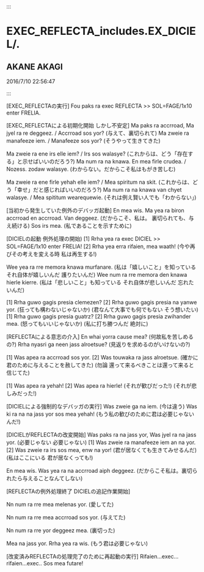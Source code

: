 :::

# EXEC_REFLECTA_includes.EX_DICIEL/.

## AKANE AKAGI

2016/7/10 22:56:47

:::

[EXEC_REFLECTAの実行]
Fou paks ra exec REFLECTA >> SOL=FAGE/1x10 enter FRELIA.

[EXEC_REFLECTAによる初期化開始 しかし不安定]
Ma paks ra accrroad, Ma jyel ra re deggeez. / Accrroad sos yor?
(与えて、裏切られて)
Ma zweie ra manafeeze iem.  / Manafeeze sos yor?
(そうやって生きてきた)

Ma zweie ra ene irs elle iem? / Irs sos walasye?
(これからは、どう「存在する」と示せばいいのだろう?)
Ma num ra na knawa. En mea firle crudea. / Nozess. zodaw walasye.
(わからない。だからこそ私はもがき苦しむ)

Ma zweie ra ene firle yehah elle iem? / Mea spiritum na skit.
(これからは、どう「幸せ」だと感じればいいのだろう?)
Ma num ra na knawa van chyet walasye. / Mea spititum wearequewie.
(それは例え賢い人でも「わからない」)

[当初から発生していた例外のデバッガ起動]
En mea wis. Ma yea ra biron accrroad en accrroad. Van deggeez.
(だからこそ、私は。 裏切られても、与え続ける)
Sos irs mea.
(私であることを示すために)

[DICIELの起動 例外処理の開始)
[1] Rrha yea ra exec DICIEL >> SOL=FAGE/1x10 enter FRELIA!
[2] Rrha yea erra rifaien, mea waath!
(今や再びその考えを変える時 私は再生する!)

Wee yea ra rre memora knawa murfanare.
(私は「嬉しいこと」を知っている それ自体が嬉しいんだ 護りたいんだ)
Wee num ra rre memora den knawa hierle kierre.
(私は「悲しいこと」も知っている それ自体が悲しいんだ 忘れたいんだ)

[1] Rrha guwo gagis presia clemezen?
[2] Rrha guwo gagis presia na yanwe yor.
(狂っても構わないじゃないか)
(君なんて大事でも何でもない そう想いたい)
[1] Rrha guwo gagis presia guatrz?
[2] Rrha guwo gagis presia zwihander mea.
(怒ってもいいじゃないか)
(私に打ち勝つんだ 絶対に)

[REFLECTAによる意志の介入]
En whai yorra cause mea?
(何故私を苦しめるの?)
Rrha nyasri ga neen jass alroetsue?
(見返りを求めるのがいけないの?)

[1] Was apea ra accrroad sos yor.
[2] Was touwaka ra jass alroetsue.
(確かに君のために与えることを赦してきた)
(勿論 還って来るべきことは還って来ると信じてた)

[1] Was apea ra yehah!
[2] Was apea ra hierle!
(それが歓びだった!)
(それが悲しみだった!)

[DICIELによる強制的なデバッガの実行]
Was zweie ga na iem.
(今は違う)
Was ki ra na na jass yor sos mea yehah!
(もう私の歓びのために君は必要じゃないんだ!)

[DICIELがREFLECTAの改変開始]
Was paks ra na jass yor, Was jyel ra na jass yor.
(必要じゃない 必要じゃない)
[1] Was zweie ra manafeeze iem an na yor.
[2] Was zweie ra irs sos mea, enw na yor!
(君が居なくても生きてみせるんだ)
(私はここにいる 君が居なくっても!)

En mea wis. Was yea ra na accrroad aiph deggeez.
(だからこそ私は。裏切られたら与えることなんてしない)

[REFLECTAの例外処理終了 DICIELの追記作業開始]

Nn num ra rre mea melenas yor.
(愛してた)

Nn num ra rre mea accrroad sos yor.
(与えてた)

Nn num ra rre yor deggeez mea.
(裏切った)

Mea na jass yor. Rrha yea ra wis.
(もう君は必要じゃない)

[改変済みREFLECTAの処理完了のために再起動の実行]
Rifaien…exec…rifaien…exec..
Sos mea futare!
